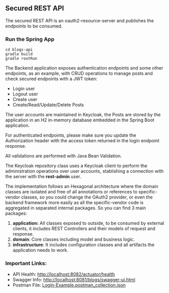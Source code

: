 ## Secured REST API

The secured REST API is an oauth2-resource-server and publishes the endpoints to be consumed.

### Run the Spring App

```
cd blogs-api
gradle build
gradle rootRun

```

The Backend application exposes authentication endpoints and some other endpoints, as an example, with CRUD operations to manage posts and check secured endpoints with a JWT token:

* Login user
* Logout user
* Create user
* Create/Read/Update/Delete Posts

The user accounts are maintained in Keycloak, the Posts are stored by the application in an H2 in-memory database embedded in the Spring Boot application.

For authenticated endpoints, please make sure you update the Authorization header with the access token returned in the login endpoint response.

All validations are performed with Java Bean Validation.

The Keycloak repository class uses a Keycloak client to perform the administration operations over user accounts, stablishing a connection with the server with the **rest-admin** user.

The implementation follows an Hexagonal architecture where the domain classes are isolated and free of all annotations or references to specific-vendor classes, so you could change the OAuth2 provider, or even the backend framework more easily as all the specific-vendor code is aggregated in separated internal packages. So you can find 3 main packages:

1. **application:** All classes exposed to outside, to be consumed by external clients, it includes REST Controllers and their models of request and response.
2. **domain**: Core classes including model and business logic.
3. **infrastructure**: It includes configuration classes and all artifacts the application needs to work.

### Important Links:

* API Health: [http://localhost:8082/actuator/health](http://localhost:8082/actuator/health)
* Swagger Info: [http://localhost:8081/blogs/swagger-ui.html](http://localhost:8081/blogs/swagger-ui.html)
* Postman File: [Login-Example.postman_collection.json](../resources/Login-Example.postman_collection.json)


